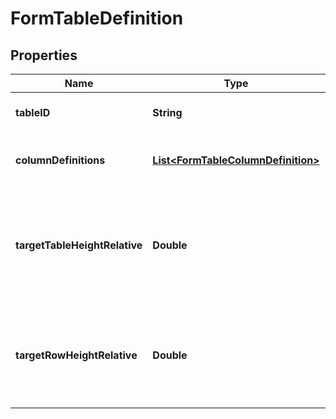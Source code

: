 
# FormTableDefinition

## Properties
Name | Type | Description | Notes
------------ | ------------- | ------------- | -------------
**tableID** | **String** | Optional; the ID of the table |  [optional]
**columnDefinitions** | [**List&lt;FormTableColumnDefinition&gt;**](FormTableColumnDefinition.md) | Definition of the columns in the table |  [optional]
**targetTableHeightRelative** | **Double** | Optional - scale factor for target table height - relative to maximum height of headers of columns |  [optional]
**targetRowHeightRelative** | **Double** | Optional - scale factor for target row height - relative to height of column header |  [optional]



